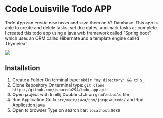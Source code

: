 # Code Louisville **Todo APP**

Todo App can create new tasks and save them on h2 Database. This app is able to create and delete tasks, set due dates, and mark tasks as complete. I created this todo app using a java web framework called "Spring boot" which uses an ORM called Hibernate and a template engine called Thymeleaf.

![](https://previews.dropbox.com/p/thumb/AAUCZPSPa3cPlz7huo1Ij5anrucfqn-lTsiSD_6QhiKhneeI0Tgqwv2G0WsLjkWhaViGqDKhrde2Zptmi7BzNHLTshfVefmZmMEUDpYsMuMDM1GaYtiX6I-AMUmiEm6gKwLIWsSUq1V7Tpwt-QExWab81tKg3kpNB_ocLYlsLR7a_cMItMKjrQS7qLsloHr3IoNkx2mgDBmotYv1U_DZ4aDKViBeRzlhnip9xkSK9Oq9DHEvN-JUWmnKY4-Qr14qWo9cAsbCU_hOTxDV6zKXGmUTYRv6o-vRBu3SWQZsgNfhkw/p.png?size_mode=5)

## Installation
1. Create a Folder
On terminal type:
`mkdir "my directory" && cd $_` 
2. Clone Repository
On terminal type:
`git clone https://github.com/jsaucedo294/todo_app.git`
3. Open project with Intellij
Double click on `gradle.build` file
4. Run Application
Go to `src/main/java/com/jorgesaucedo/` and Run Application.java
5. Open to browser
Type on search bar: `localhost:8080`


